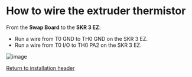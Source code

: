 # How to wire the extruder thermistor

From the **Swap Board** to the **SKR 3 EZ**:

- Run a wire from T0 GND to TH0 GND on the SKR 3 EZ.
- Run a wire from T0 I/O to TH0 PA2 on the SKR 3 EZ.

![image](https://github.com/smartwareio/SWIO-Kobra-Max-Adapter-Kit/assets/139072083/4d00e42e-40c5-4644-a0b9-c657a7fb3c9a)

[Return to installation header](https://github.com/smartwareio/SWIO-Kobra-Max-Adapter-Kit#wiring-the-swap-board)
